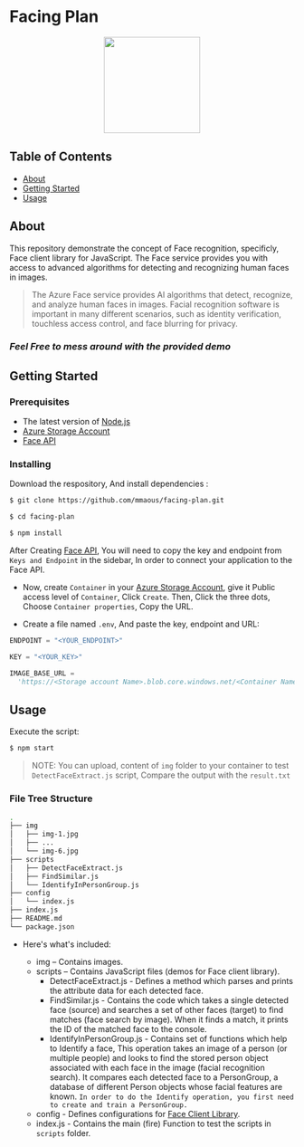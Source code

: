 # Facing Plan

<div align="center"><img src="https://user-images.githubusercontent.com/17799273/156180213-e748af3d-fee2-4b38-b73e-698c5cc110c2.jpg" width="170" height="170" atl="Rick the Logo"/></div>

## Table of Contents

- [About](#about)
- [Getting Started](#getting_started)
- [Usage](#usage)

## About <a name = "about"></a>

This repository demonstrate the concept of Face recognition, specificly, Face client library for JavaScript. The Face service provides you with access to advanced algorithms for detecting and recognizing human faces in images.

> The Azure Face service provides AI algorithms that detect, recognize, and analyze human faces in images. Facial recognition software is important in many different scenarios, such as identity verification, touchless access control, and face blurring for privacy.

### _Feel Free to mess around with the provided demo_

## Getting Started <a name = "getting_started"></a>

### Prerequisites

- The latest version of [Node.js](https://nodejs.org/en/)
- [Azure Storage Account]
- [Face API]

### Installing

Download the respository, And install dependencies :

```bash
$ git clone https://github.com/mmaous/facing-plan.git

$ cd facing-plan

$ npm install
```

After Creating [Face API], You will need to copy the key and endpoint from `Keys and Endpoint` in the sidebar, In order to connect your application to the Face API.

- Now, create `Container` in your [Azure Storage Account], give it Public access level of `Container`, Click `Create`.
  Then, Click the three dots, Choose `Container properties`, Copy the URL.

- Create a file named `.env`, And paste the key, endpoint and URL:

```py
ENDPOINT = "<YOUR_ENDPOINT>"

KEY = "<YOUR_KEY>"

IMAGE_BASE_URL =
  'https://<Storage account Name>.blob.core.windows.net/<Container Name>/'
```

## Usage <a name = "usage"></a>

Execute the script:

```bash
$ npm start
```

> NOTE: You can upload, content of `img` folder to your container to test `DetectFaceExtract.js` script, Compare the output with the `result.txt`

### File Tree Structure

```bash
.
├── img
│   ├── img-1.jpg
│   ├── ...
│   └── img-6.jpg
├── scripts
│   ├── DetectFaceExtract.js
│   ├── FindSimilar.js
│   └── IdentifyInPersonGroup.js
├── config
│   └── index.js
├── index.js
├── README.md
└── package.json
```

- Here's what's included:

  - img – Contains images.
  - scripts – Contains JavaScript files (demos for Face client library).
    - DetectFaceExtract.js - Defines a method which parses and prints the attribute data for each detected face.
    - FindSimilar.js - Contains the code which takes a single detected face (source) and searches a set of other faces (target) to find matches (face search by image). When it finds a match, it prints the ID of the matched face to the console.
    - IdentifyInPersonGroup.js - Contains set of functions which help to Identify a face, This operation takes an image of a person (or multiple people) and looks to find the stored person object associated with each face in the image (facial recognition search). It compares each detected face to a PersonGroup, a database of different Person objects whose facial features are known. `In order to do the Identify operation, you first need to create and train a PersonGroup.`
  - config - Defines configurations for [Face Client Library](https://www.npmjs.com/package/@azure/cognitiveservices-face).
  - index.js - Contains the main (fire) Function to test the scripts in `scripts` folder.

[face api]: https://portal.azure.com/#create/Microsoft.CognitiveServicesFace
[azure storage account]: https://portal.azure.com/#create/Microsoft.StorageAccount
